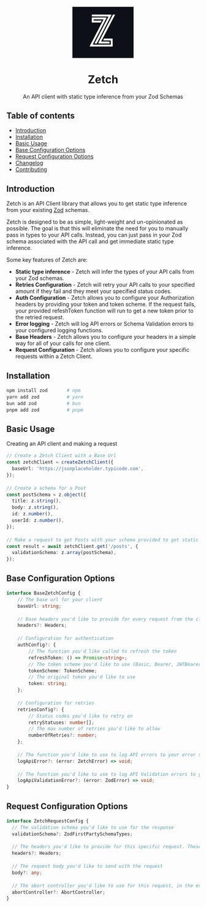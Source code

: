 <p align="center">
  <img src="logo.svg" width="160px" align="center" alt="Zetch logo" />
  <h1 align="center">Zetch</h1>
  <p align="center">
    An API client with static type inference from your Zod Schemas
  </p>
</p>

## Table of contents

- [Introduction](#introduction)
- [Installation](#installation)
- [Basic Usage](#basic-usage)
- [Base Configuration Options](#base-configuration-options)
- [Request Configuration Options](#request-configuration-options)
- [Changelog](#changelog)
- [Contributing](#contributing)

## Introduction

Zetch is an API Client library that allows you to get static type inference from your existing [Zod](https://github.com/colinhacks/zod) schemas.

Zetch is designed to be as simple, light-weight and un-opinionated as possible. The goal is that this will eliminate the need for you to manually pass in types to your API calls. Instead, you can just pass in your Zod schema associated with the API call and get immediate static type inference.

Some key features of Zetch are:

- **Static type inference** - Zetch will infer the types of your API calls from your Zod schemas.
- **Retries Configuration** - Zetch will retry your API calls to your specified amount if they fail and they meet your specified status codes.
- **Auth Configuration** - Zetch allows you to configure your Authorization headers by providing your token and token scheme. If the request fails, your provided refeshToken function will run to get a new token prior to the retried request.
- **Error logging** - Zetch will log API errors or Schema Validation errors to your configured logging functions.
- **Base Headers** - Zetch allows you to configure your headers in a simple way for all of your calls for one client.
- **Request Configuration** - Zetch allows you to configure your specific requests within a Zetch Client.

## Installation

```sh
npm install zod       # npm
yarn add zod          # yarn
bun add zod           # bun
pnpm add zod          # pnpm
```

## Basic Usage

Creating an API client and making a request

```ts
// Create a Zetch Client with a Base Url
const zetchClient = createZetchClient({
  baseUrl: 'https://jsonplaceholder.typicode.com',
});

// Create a schema for a Post
const postSchema = z.object({
  title: z.string(),
  body: z.string(),
  id: z.number(),
  userId: z.number(),
});

// Make a request to get Posts with your schema provided to get static type inference
const result = await zetchClient.get('/posts', {
  validationSchema: z.array(postSchema),
});
```

## Base Configuration Options

```ts
interface BaseZetchConfig {
    // The base url for your client
    baseUrl: string;

    // Base headers you'd like to provide for every request from the client
    headers?: Headers;

    // Configuration for authentication
    authConfig?: {
        // The function you'd like called to refresh the token
        refreshToken: () => Promise<string>;
        // The token scheme you'd like to use (Basic, Bearer, JWTBearer)
        tokenScheme: TokenScheme;
        // The original token you'd like to use
        token: string;
    };

    // Configuration for retries
    retriesConfig?: {
        // Status codes you'd like to retry on
        retryStatuses: number[];
        // The max number of retries you'd like to allow
        numberOfRetries?: number;
    };

    // The function you'd like to use to log API errors to your error service of choice
    logApiError?: (error: ZetchError) => void;

    // The function you'd like to use to log API Validation errors to your error service of choice
    logApiValidationError?: (error: ZodError) => void;
}
```

## Request Configuration Options

```ts
interface ZetchRequestConfig {
  // The validation schema you'd like to use for the response
  validationSchema?: ZodFirstPartySchemaTypes;

  // The headers you'd like to provide for this specific request. These will override previously set values in your client
  headers?: Headers;

  // The request body you'd like to send with the request
  body?: any;

  // The abort controller you'd like to use for this request, in the event you would like to cancel the request
  abortController?: AbortController;
}
```